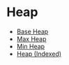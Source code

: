 # Heap
* [Base Heap](./HeapBase.cs)
* [Max Heap](./MaxHeap.cs)
* [Min Heap](./MinHeap.cs)
* [Heap (Indexed)](./IndexedHeap.cs)
